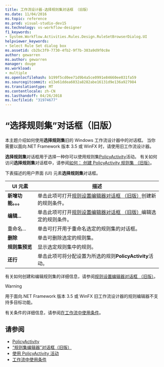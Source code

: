 ```yaml
---
title: 工作流设计器-选择规则集对话框 （旧版）
ms.date: 11/04/2016
ms.topic: reference
ms.prod: visual-studio-dev15
ms.technology: vs-workflow-designer
f1_keywords:
- System.Workflow.Activities.Rules.Design.RuleSetBrowserDialog.UI
helpviewer_keywords:
- Select Rule Set dialog box
ms.assetid: cb2bc3f9-7730-4fb2-9f7b-303a9d9f0c8e
author: gewarren
ms.author: gewarren
manager: douge
ms.workload:
- multiple
ms.openlocfilehash: b199f5cd0ee71d9b4a5ce0991e84660ee031fa59
ms.sourcegitcommit: e13e61ddea6032a8282abe16131d9e136a927984
ms.translationtype: MT
ms.contentlocale: zh-CN
ms.lasthandoff: 04/26/2018
ms.locfileid: "31974677"
---
```

# <a name="select-rule-set-dialog-box-legacy"></a>“选择规则集”对话框（旧版）

本主题介绍如何使用**选择规则集**旧的 Windows 工作流设计器中的对话框。 当你需要以面向.NET Framework 版本 3.5 或 WinFX 时，请使用旧工作流设计器。

**选择规则集**对话框用于选择一种你可以使用规则集[PolicyActivity](http://go.microsoft.com/fwlink?LinkID=65019)活动。 有关如何访问**选择规则集**对话框中，请参阅[如何： 创建 PolicyActivity 规则集 （旧版）](../workflow-designer/how-to-create-a-policyactivity-rule-set-legacy.md)。

下表描述的用户界面 (UI) 元素**选择规则集**对话框。

|UI 元素|描述|
|----------------|-----------------|
|**新增功能。。。**|单击此项可打开[规则设置编辑器对话框 （旧版）](../workflow-designer/rule-set-editor-dialog-box-legacy.md)创建新的规则条件。|
|**编辑...**|单击此项可打开[规则设置编辑器对话框 （旧版）](../workflow-designer/rule-set-editor-dialog-box-legacy.md)编辑选定的规则条件。|
|重命名...|单击可打开用于重命名选定的规则集的对话框。|
|**删除**|单击可删除选定的规则集。|
|**规则集预览**|显示选定规则集中的规则。|
|**还行**|单击此项可将分配设置为所选的规则**PolicyActivity**活动。|

 有关如何创建和编辑规则集的详细信息，请参阅[规则设置编辑器对话框 （旧版）](../workflow-designer/rule-set-editor-dialog-box-legacy.md)。

> [!WARNING]
> 用于面向.NET Framework 版本 3.5 或 WinFX 旧工作流设计器的规则编辑器不支持多目标功能。

 有关条件的详细信息，请参阅[在工作流中使用条件](http://go.microsoft.com/fwlink?LinkID=65009)。

## <a name="see-also"></a>请参阅

- [PolicyActivity](http://go.microsoft.com/fwlink?LinkID=65019)
- [“规则集编辑器”对话框（旧版）](../workflow-designer/rule-set-editor-dialog-box-legacy.md)
- [使用 PolicyActivity 活动](http://go.microsoft.com/fwlink?LinkID=65004)
- [工作流中使用条件](http://go.microsoft.com/fwlink?LinkID=65009)